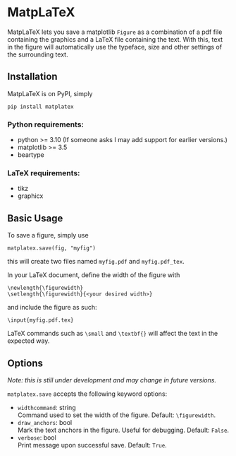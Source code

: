 # MatpLaTeX

MatpLaTeX lets you save a matplotlib `Figure` as a combination of a pdf file containing the graphics and a LaTeX file containing the text. With this, text in the figure will automatically use the typeface, size and other settings of the surrounding text.

## Installation

MatpLaTeX is on PyPI, simply
```
pip install matplatex
```

### Python requirements:
- python >= 3.10 (If someone asks I may add support for earlier versions.)
- matplotlib >= 3.5
- beartype

### LaTeX requirements:
- tikz
- graphicx

## Basic Usage

To save a figure, simply use
```
matplatex.save(fig, "myfig")
```
this will create two files named `myfig.pdf` and `myfig.pdf_tex`.

In your LaTeX document, define the width of the figure with
```
\newlength{\figurewidth}
\setlength{\figurewidth}{<your desired width>}
```
and include the figure as such:
```
\input{myfig.pdf.tex}
```
LaTeX commands such as `\small` and `\textbf{}` will affect the text in the expected way.

## Options

_Note: this is still under development and may change in future versions._

`matplatex.save` accepts the following keyword options:
- `widthcommand`: string  
Command used to set the width of the figure. Default: `\figurewidth`.
- `draw_anchors`: bool  
Mark the text anchors in the figure. Useful for debugging. Default: `False`.
- `verbose`: bool  
Print message upon successful save. Default: `True`.


